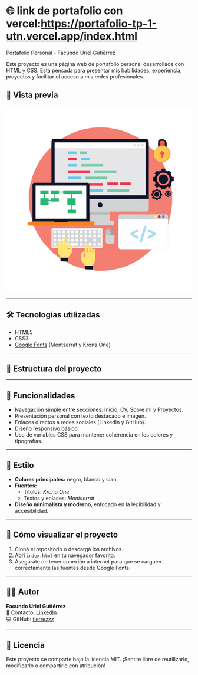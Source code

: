 # 🌐 link de portafolio con vercel:https://portafolio-tp-1-utn.vercel.app/index.html

Portafolio Personal - Facundo Uriel Gutiérrez

Este proyecto es una página web de portafolio personal desarrollada con HTML y CSS. Está pensada para presentar mis habilidades, experiencia, proyectos y facilitar el acceso a mis redes profesionales.

## 🚀 Vista previa

![Vista previa del portafolio](./assets/img_prog.png)

---

## 🛠️ Tecnologías utilizadas

- HTML5
- CSS3
- [Google Fonts](https://fonts.google.com/) (Montserrat y Krona One)

---

## 📁 Estructura del proyecto



---

## 📌 Funcionalidades

- Navegación simple entre secciones: Inicio, CV, Sobre mí y Proyectos.
- Presentación personal con texto destacado e imagen.
- Enlaces directos a redes sociales (LinkedIn y GitHub).
- Diseño responsivo básico.
- Uso de variables CSS para mantener coherencia en los colores y tipografías.

---

## 🎨 Estilo

- **Colores principales:** negro, blanco y cian.
- **Fuentes:**
  - Títulos: *Krona One*
  - Textos y enlaces: *Montserrat*
- **Diseño minimalista y moderno**, enfocado en la legibilidad y accesibilidad.

---

## 📄 Cómo visualizar el proyecto

1. Cloná el repositorio o descargá los archivos.
2. Abrí `index.html` en tu navegador favorito.
3. Asegurate de tener conexión a internet para que se carguen correctamente las fuentes desde Google Fonts.

---

## 👨‍💻 Autor

**Facundo Uriel Gutiérrez**  
📧 Contacto: [LinkedIn](https://www.linkedin.com/in/facundo-gutierrez-448539246/)  
💻 GitHub: [tierrezzz](https://github.com/tierrezzz)

---

## 📝 Licencia

Este proyecto se comparte bajo la licencia MIT. ¡Sentite libre de reutilizarlo, modificarlo o compartirlo con atribución!
